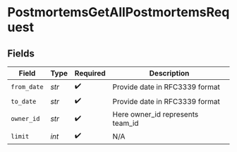 # PostmortemsGetAllPostmortemsRequest


## Fields

| Field                            | Type                             | Required                         | Description                      |
| -------------------------------- | -------------------------------- | -------------------------------- | -------------------------------- |
| `from_date`                      | *str*                            | :heavy_check_mark:               | Provide date in RFC3339 format   |
| `to_date`                        | *str*                            | :heavy_check_mark:               | Provide date in RFC3339 format   |
| `owner_id`                       | *str*                            | :heavy_check_mark:               | Here owner_id represents team_id |
| `limit`                          | *int*                            | :heavy_check_mark:               | N/A                              |